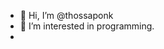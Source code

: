 - 👋 Hi, I’m @thossaponk
- 👀 I’m interested in programming.
-

<!---
thossaponk/thossaponk is a ✨ special ✨ repository because its `README.md` (this file) appears on your GitHub profile.
You can click the Preview link to take a look at your changes.
--->
